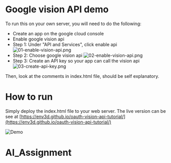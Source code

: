 # Google vision API demo

To run this on your own server, you will need to do the following:

 - Create an app on the google cloud console
 - Enable google vision api 
 - Step 1: Under "API and Services", click enable api ![01-enable-vision-api.png](01-enable-vision-api.png)
 - Step 2: Choose google vision api ![02-enable-vision-api.png](02-enable-vision-api.png) 
 - Step 3: Create an API key so your app can call the vision api ![03-create-api-key.png](03-create-api-key.png) 

Then, look at the comments in index.html file, should be self explanatory.

# How to run

Simply deploy the index.html file to your web server.  The live version can be see at
[https://env3d.github.io/oauth-vision-api-tutorial/](https://env3d.github.io/oauth-vision-api-tutorial/)

![Demo](demo.gif)
# AI_Assignment
